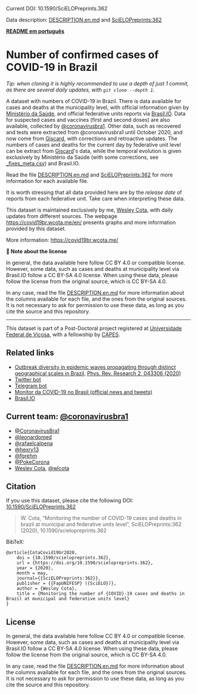 Current DOI: 10.1590/SciELOPreprints.362

Data description: [DESCRIPTION.en.md](DESCRIPTION.en.md) and [SciELOPreprints:362](https://doi.org/10.1590/SciELOPreprints.362)

[**README em português**](README.md)

# Number of confirmed cases of COVID-19 in Brazil

*Tip: when cloning it is highly recommended to use a depth of just 1 commit, as there are several daily updates, with `git clone --depth 1`.*

A dataset with numbers of COVID-19 in Brazil. There is data available for cases and deaths at the municipality level, with official information given by [Ministério da Saúde](https://covid.saude.gov.br/), and official federative units reports via [Brasil.IO](https://brasil.io/dataset/covid19/caso). Data for suspected cases and vaccines (first and second doses) are also available, collected by [@coronavirusbra1](https://coronavirusbra1.github.io/). Other data, such as recovered and tests were extracted from @coronavirusbra1 until October 2020, and now come from [Giscard](http://www.giscard.com.br/coronavirus/), with corrections and retroactive updates. The numbers of cases and deaths for the current day by federative unit level can be extract from [Giscard](http://www.giscard.com.br/coronavirus/)'s data, while the temporal evolution is given exclusively by Ministério da Saúde (with some corrections, see [
_fixes_meta.csv](
_fixes_meta.csv)) and Brasil.IO.

Read the file [DESCRIPTION.en.md](DESCRIPTION.en.md) and [SciELOPreprints:362](https://doi.org/10.1590/SciELOPreprints.362) for more information for each available file.

It is worth stressing that all data provided here are by the *release date* of reports from each federative unit. Take care when interpreting these data.

This dataset is maintained exclusively by me, [Wesley Cota](https://wesleycota.com/), with daily updates from different sources. The webpage <https://covid19br.wcota.me/en/> presents graphs and more information provided by this dataset.

More information: https://covid19br.wcota.me/

**💬 Note about the license**

In general, the data available here follow CC BY 4.0 or compatible license. However, some data, such as cases and deaths at municipality level via Brasil.IO follow a CC BY-SA 4.0 license. When using these data, please follow the license from the original source, which is CC BY-SA 4.0.

In any case, read the file [DESCRIPTION.en.md](DESCRIPTION.en.md) for more information about the columns available for each file, and the ones from the original sources. It is not necessary to ask for permission to use these data, as long as you cite the source and this repository.

---

This dataset is part of a Post-Doctoral project registered at [Universidade Federal de Viçosa](https://www.ufv.br/), with a fellowship by [CAPES](https://www.gov.br/capes/pt-br).

## Related links

- [Outbreak diversity in epidemic waves propagating through distinct geographical scales in Brazil](https://covidbr.github.io/pub/1), [Phys. Rev. Research 2, 043306 (2020)](https://wcota.me/covid19brmetapop)
- [Twitter bot](https://twitter.com/covid19brbot)
- [Telegram bot](https://t.me/CoronavirusBRBot)
- [Monitor da COVID-19 no Brasil (official news and tweets)](https://covid19br.pub/)
- [Brasil.IO](https://brasil.io/dataset/covid19/caso)

## Current team: [@coronavirusbra1](https://coronavirusbra1.github.io/)

- [@CoronavirusBra1](https://twitter.com/CoronavirusBra1)
- [@leonardomed](https://twitter.com/leonardomed)
- [@rafaelcalpena](https://twitter.com/rafaelcalpena)
- [@hexry13](https://twitter.com/hexry13)
- [@fgrehm](https://twitter.com/fgrehm)
- [@PokeCorona](https://twitter.com/PokeCorona)
- [Wesley Cota](https://wesleycota.com), [@wlcota](https://twitter.com/wlcota)

## Citation

If you use this dataset, please cite the following DOI: [10.1590/SciELOPreprints.362](https://doi.org/10.1590/SciELOPreprints.362)

> W. Cota, “Monitoring the number of COVID-19 cases and deaths in brazil at municipal and federative units level”, SciELOPreprints:362 (2020), 10.1590/scielopreprints.362

BibTeX:

```
@article{CotaCovid19br2020,
    doi = {10.1590/scielopreprints.362},
    url = {https://doi.org/10.1590/scielopreprints.362},
    year = {2020},
    month = may,
    journal={{SciELOPreprints:362}},
    publisher = {{FapUNIFESP} ({SciELO})},
    author = {Wesley Cota},
    title = {Monitoring the number of {COVID}-19 cases and deaths in Brazil at municipal and federative units level}
}
```

## License

In general, the data available here follow CC BY 4.0 or compatible license. However, some data, such as cases and deaths at municipality level via Brasil.IO follow a CC BY-SA 4.0 license. When using these data, please follow the license from the original source, which is CC BY-SA 4.0.

In any case, read the file [DESCRIPTION.en.md](DESCRIPTION.en.md) for more information about the columns available for each file, and the ones from the original sources. It is not necessary to ask for permission to use these data, as long as you cite the source and this repository.